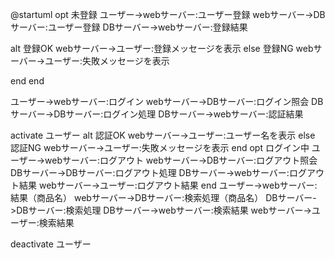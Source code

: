 @startuml
opt 未登録
ユーザー->webサーバー:ユーザー登録
webサーバー->DBサーバー:ユーザー登録
DBサーバー->webサーバー:登録結果

alt 登録OK
webサーバー->ユーザー:登録メッセージを表示
else 登録NG
webサーバー->ユーザー:失敗メッセージを表示

 end
end


ユーザー->webサーバー:ログイン
webサーバー->DBサーバー:ログイン照会
DBサーバー->DBサーバー:ログイン処理
DBサーバー->webサーバー:認証結果

activate ユーザー
alt 認証OK
webサーバー->ユーザー:ユーザー名を表示
else 認証NG
webサーバー->ユーザー:失敗メッセージを表示
end
opt ログイン中
ユーザー->webサーバー:ログアウト
webサーバー->DBサーバー:ログアウト照会
DBサーバー->DBサーバー:ログアウト処理
DBサーバー->webサーバー:ログアウト結果
webサーバー->ユーザー:ログアウト結果
end
ユーザー->webサーバー:結果（商品名）
webサーバー->DBサーバー:検索処理（商品名）
DBサーバー->DBサーバー:検索処理
DBサーバー->webサーバー:検索結果
webサーバー->ユーザー:検索結果

deactivate ユーザー
